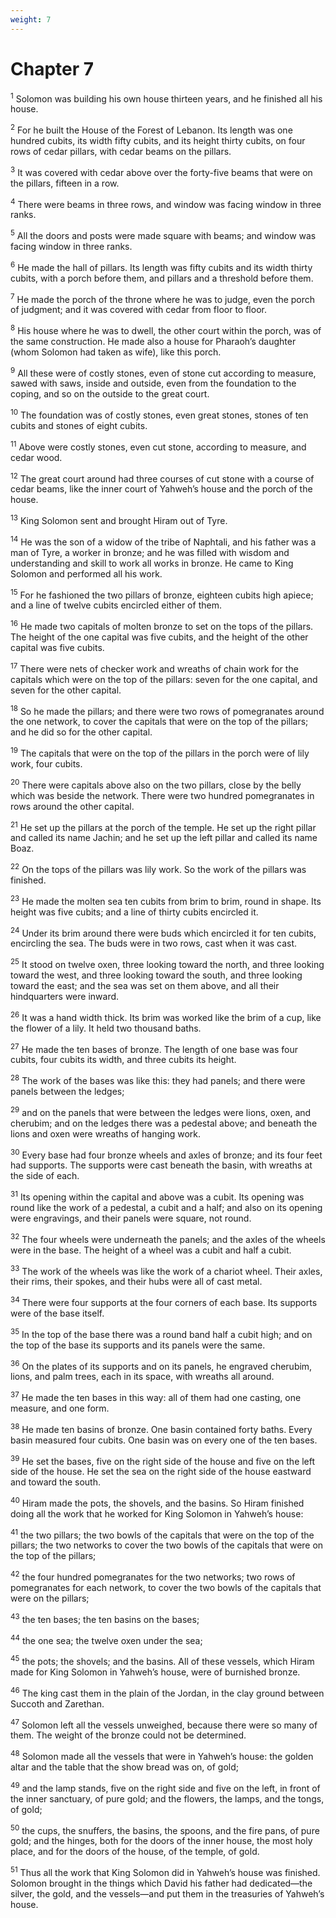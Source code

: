 ```yaml
---
weight: 7
---
```


# Chapter 7

<sup>1</sup> Solomon was building his own house thirteen years, and he finished all his house. 

<sup>2</sup> For he built the House of the Forest of Lebanon. Its length was one hundred cubits, its width fifty cubits, and its height thirty cubits, on four rows of cedar pillars, with cedar beams on the pillars. 

<sup>3</sup> It was covered with cedar above over the forty-five beams that were on the pillars, fifteen in a row. 

<sup>4</sup> There were beams in three rows, and window was facing window in three ranks. 

<sup>5</sup> All the doors and posts were made square with beams; and window was facing window in three ranks. 

<sup>6</sup> He made the hall of pillars. Its length was fifty cubits and its width thirty cubits, with a porch before them, and pillars and a threshold before them. 

<sup>7</sup> He made the porch of the throne where he was to judge, even the porch of judgment; and it was covered with cedar from floor to floor. 

<sup>8</sup> His house where he was to dwell, the other court within the porch, was of the same construction. He made also a house for Pharaoh’s daughter (whom Solomon had taken as wife), like this porch. 

<sup>9</sup> All these were of costly stones, even of stone cut according to measure, sawed with saws, inside and outside, even from the foundation to the coping, and so on the outside to the great court. 

<sup>10</sup> The foundation was of costly stones, even great stones, stones of ten cubits and stones of eight cubits. 

<sup>11</sup> Above were costly stones, even cut stone, according to measure, and cedar wood. 

<sup>12</sup> The great court around had three courses of cut stone with a course of cedar beams, like the inner court of Yahweh’s house and the porch of the house. 

<sup>13</sup> King Solomon sent and brought Hiram out of Tyre. 

<sup>14</sup> He was the son of a widow of the tribe of Naphtali, and his father was a man of Tyre, a worker in bronze; and he was filled with wisdom and understanding and skill to work all works in bronze. He came to King Solomon and performed all his work. 

<sup>15</sup> For he fashioned the two pillars of bronze, eighteen cubits high apiece; and a line of twelve cubits encircled either of them. 

<sup>16</sup> He made two capitals of molten bronze to set on the tops of the pillars. The height of the one capital was five cubits, and the height of the other capital was five cubits. 

<sup>17</sup> There were nets of checker work and wreaths of chain work for the capitals which were on the top of the pillars: seven for the one capital, and seven for the other capital. 

<sup>18</sup> So he made the pillars; and there were two rows of pomegranates around the one network, to cover the capitals that were on the top of the pillars; and he did so for the other capital. 

<sup>19</sup> The capitals that were on the top of the pillars in the porch were of lily work, four cubits. 

<sup>20</sup> There were capitals above also on the two pillars, close by the belly which was beside the network. There were two hundred pomegranates in rows around the other capital. 

<sup>21</sup> He set up the pillars at the porch of the temple. He set up the right pillar and called its name Jachin; and he set up the left pillar and called its name Boaz. 

<sup>22</sup> On the tops of the pillars was lily work. So the work of the pillars was finished. 

<sup>23</sup> He made the molten sea ten cubits from brim to brim, round in shape. Its height was five cubits; and a line of thirty cubits encircled it. 

<sup>24</sup> Under its brim around there were buds which encircled it for ten cubits, encircling the sea. The buds were in two rows, cast when it was cast. 

<sup>25</sup> It stood on twelve oxen, three looking toward the north, and three looking toward the west, and three looking toward the south, and three looking toward the east; and the sea was set on them above, and all their hindquarters were inward. 

<sup>26</sup> It was a hand width thick. Its brim was worked like the brim of a cup, like the flower of a lily. It held two thousand baths. 

<sup>27</sup> He made the ten bases of bronze. The length of one base was four cubits, four cubits its width, and three cubits its height. 

<sup>28</sup> The work of the bases was like this: they had panels; and there were panels between the ledges; 

<sup>29</sup> and on the panels that were between the ledges were lions, oxen, and cherubim; and on the ledges there was a pedestal above; and beneath the lions and oxen were wreaths of hanging work. 

<sup>30</sup> Every base had four bronze wheels and axles of bronze; and its four feet had supports. The supports were cast beneath the basin, with wreaths at the side of each. 

<sup>31</sup> Its opening within the capital and above was a cubit. Its opening was round like the work of a pedestal, a cubit and a half; and also on its opening were engravings, and their panels were square, not round. 

<sup>32</sup> The four wheels were underneath the panels; and the axles of the wheels were in the base. The height of a wheel was a cubit and half a cubit. 

<sup>33</sup> The work of the wheels was like the work of a chariot wheel. Their axles, their rims, their spokes, and their hubs were all of cast metal. 

<sup>34</sup> There were four supports at the four corners of each base. Its supports were of the base itself. 

<sup>35</sup> In the top of the base there was a round band half a cubit high; and on the top of the base its supports and its panels were the same. 

<sup>36</sup> On the plates of its supports and on its panels, he engraved cherubim, lions, and palm trees, each in its space, with wreaths all around. 

<sup>37</sup> He made the ten bases in this way: all of them had one casting, one measure, and one form. 

<sup>38</sup> He made ten basins of bronze. One basin contained forty baths. Every basin measured four cubits. One basin was on every one of the ten bases. 

<sup>39</sup> He set the bases, five on the right side of the house and five on the left side of the house. He set the sea on the right side of the house eastward and toward the south. 

<sup>40</sup> Hiram made the pots, the shovels, and the basins. So Hiram finished doing all the work that he worked for King Solomon in Yahweh’s house: 

<sup>41</sup> the two pillars; the two bowls of the capitals that were on the top of the pillars; the two networks to cover the two bowls of the capitals that were on the top of the pillars; 

<sup>42</sup> the four hundred pomegranates for the two networks; two rows of pomegranates for each network, to cover the two bowls of the capitals that were on the pillars; 

<sup>43</sup> the ten bases; the ten basins on the bases; 

<sup>44</sup> the one sea; the twelve oxen under the sea; 

<sup>45</sup> the pots; the shovels; and the basins. All of these vessels, which Hiram made for King Solomon in Yahweh’s house, were of burnished bronze. 

<sup>46</sup> The king cast them in the plain of the Jordan, in the clay ground between Succoth and Zarethan. 

<sup>47</sup> Solomon left all the vessels unweighed, because there were so many of them. The weight of the bronze could not be determined. 

<sup>48</sup> Solomon made all the vessels that were in Yahweh’s house: the golden altar and the table that the show bread was on, of gold; 

<sup>49</sup> and the lamp stands, five on the right side and five on the left, in front of the inner sanctuary, of pure gold; and the flowers, the lamps, and the tongs, of gold; 

<sup>50</sup> the cups, the snuffers, the basins, the spoons, and the fire pans, of pure gold; and the hinges, both for the doors of the inner house, the most holy place, and for the doors of the house, of the temple, of gold. 

<sup>51</sup> Thus all the work that King Solomon did in Yahweh’s house was finished. Solomon brought in the things which David his father had dedicated—the silver, the gold, and the vessels—and put them in the treasuries of Yahweh’s house. 


